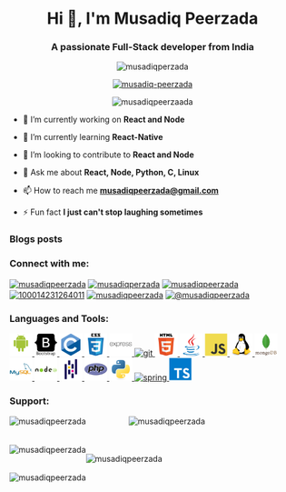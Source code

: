 <h1 align="center">Hi 👋, I'm Musadiq Peerzada</h1>
<h3 align="center">A passionate Full-Stack developer from India</h3>

<!-- <p align="left"> <img src="https://avatars.githubusercontent.com/u/79042326" alt="musadiqperzada" /> </p>
 -->
<p align="center"> <img src="https://github-profile-trophy.vercel.app/?username=musadiqpeerzada" alt="musadiqperzada" /> </p>

<p align="center"> <a href="https://twitter.com/musadiqperzada" target="blank"><img src="https://img.shields.io/twitter/follow/musadiqperzada?logo=twitter&style=for-the-badge" alt="musadiq-peerzada" /></a> </p>
<p align="center"> <img src="https://komarev.com/ghpvc/?username=musadiqpeerzada&label=Profile%20views&color=0e75b6&style=flat" alt="musadiqpeerzaada" /> </p>


- 🔭 I’m currently working on **React and Node**

- 🌱 I’m currently learning **React-Native**

- 👯 I’m looking to contribute to **React and Node**

- 💬 Ask me about **React, Node, Python, C, Linux**

- 📫 How to reach me **musadiqpeerzada@gmail.com**

- ⚡ Fun fact **I just can't stop laughing sometimes**

### Blogs posts
<!-- BLOG-POST-LIST:START -->
<!-- BLOG-POST-LIST:END -->

<h3 align="left">Connect with me:</h3>
<p align="left">
<a href="https://dev.to/musadiqpeerzada" target="blank"><img align="center" src="https://raw.githubusercontent.com/rahuldkjain/github-profile-readme-generator/master/src/images/icons/Social/devto.svg" alt="musadiqpeerzada" height="30" width="40" /></a>
<a href="https://twitter.com/musadiqperzada" target="blank"><img align="center" src="https://raw.githubusercontent.com/rahuldkjain/github-profile-readme-generator/master/src/images/icons/Social/twitter.svg" alt="musadiqperzada" height="30" width="40" /></a>
<a href="https://linkedin.com/in/musadiqpeerzada" target="blank"><img align="center" src="https://raw.githubusercontent.com/rahuldkjain/github-profile-readme-generator/master/src/images/icons/Social/linked-in-alt.svg" alt="musadiqpeerzada" height="30" width="40" /></a>
<a href="https://fb.com/100014231264011" target="blank"><img align="center" src="https://raw.githubusercontent.com/rahuldkjain/github-profile-readme-generator/master/src/images/icons/Social/facebook.svg" alt="100014231264011" height="30" width="40" /></a>
<a href="https://instagram.com/musadiqpeerzada" target="blank"><img align="center" src="https://raw.githubusercontent.com/rahuldkjain/github-profile-readme-generator/master/src/images/icons/Social/instagram.svg" alt="musadiqpeerzada" height="30" width="40" /></a>
<a href="https://medium.com/@musadiqpeerzada" target="blank"><img align="center" src="https://raw.githubusercontent.com/rahuldkjain/github-profile-readme-generator/master/src/images/icons/Social/medium.svg" alt="@musadiqpeerzada" height="30" width="40" /></a>
</p>

<h3 align="left">Languages and Tools:</h3>
<p align="left"> <a href="https://developer.android.com" target="_blank" rel="noreferrer"> <img src="https://raw.githubusercontent.com/devicons/devicon/master/icons/android/android-original-wordmark.svg" alt="android" width="40" height="40"/> </a> <a href="https://getbootstrap.com" target="_blank" rel="noreferrer"> <img src="https://raw.githubusercontent.com/devicons/devicon/master/icons/bootstrap/bootstrap-plain-wordmark.svg" alt="bootstrap" width="40" height="40"/> </a> <a href="https://www.cprogramming.com/" target="_blank" rel="noreferrer"> <img src="https://raw.githubusercontent.com/devicons/devicon/master/icons/c/c-original.svg" alt="c" width="40" height="40"/> </a> <a href="https://www.w3schools.com/css/" target="_blank" rel="noreferrer"> <img src="https://raw.githubusercontent.com/devicons/devicon/master/icons/css3/css3-original-wordmark.svg" alt="css3" width="40" height="40"/> </a> <a href="https://expressjs.com" target="_blank" rel="noreferrer"> <img src="https://raw.githubusercontent.com/devicons/devicon/master/icons/express/express-original-wordmark.svg" alt="express" width="40" height="40"/> </a> <a href="https://git-scm.com/" target="_blank" rel="noreferrer"> <img src="https://www.vectorlogo.zone/logos/git-scm/git-scm-icon.svg" alt="git" width="40" height="40"/> </a> <a href="https://www.w3.org/html/" target="_blank" rel="noreferrer"> <img src="https://raw.githubusercontent.com/devicons/devicon/master/icons/html5/html5-original-wordmark.svg" alt="html5" width="40" height="40"/> </a> <a href="https://www.java.com" target="_blank" rel="noreferrer"> <img src="https://raw.githubusercontent.com/devicons/devicon/master/icons/java/java-original.svg" alt="java" width="40" height="40"/> </a> <a href="https://developer.mozilla.org/en-US/docs/Web/JavaScript" target="_blank" rel="noreferrer"> <img src="https://raw.githubusercontent.com/devicons/devicon/master/icons/javascript/javascript-original.svg" alt="javascript" width="40" height="40"/> </a> <a href="https://www.linux.org/" target="_blank" rel="noreferrer"> <img src="https://raw.githubusercontent.com/devicons/devicon/master/icons/linux/linux-original.svg" alt="linux" width="40" height="40"/> </a> <a href="https://www.mongodb.com/" target="_blank" rel="noreferrer"> <img src="https://raw.githubusercontent.com/devicons/devicon/master/icons/mongodb/mongodb-original-wordmark.svg" alt="mongodb" width="40" height="40"/> </a> <a href="https://www.mysql.com/" target="_blank" rel="noreferrer"> <img src="https://raw.githubusercontent.com/devicons/devicon/master/icons/mysql/mysql-original-wordmark.svg" alt="mysql" width="40" height="40"/> </a> <a href="https://nodejs.org" target="_blank" rel="noreferrer"> <img src="https://raw.githubusercontent.com/devicons/devicon/master/icons/nodejs/nodejs-original-wordmark.svg" alt="nodejs" width="40" height="40"/> </a> <a href="https://pandas.pydata.org/" target="_blank" rel="noreferrer"> <img src="https://raw.githubusercontent.com/devicons/devicon/2ae2a900d2f041da66e950e4d48052658d850630/icons/pandas/pandas-original.svg" alt="pandas" width="40" height="40"/> </a> <a href="https://www.php.net" target="_blank" rel="noreferrer"> <img src="https://raw.githubusercontent.com/devicons/devicon/master/icons/php/php-original.svg" alt="php" width="40" height="40"/> </a> <a href="https://www.python.org" target="_blank" rel="noreferrer"> <img src="https://raw.githubusercontent.com/devicons/devicon/master/icons/python/python-original.svg" alt="python" width="40" height="40"/> </a> <a href="https://spring.io/" target="_blank" rel="noreferrer"> <img src="https://www.vectorlogo.zone/logos/springio/springio-icon.svg" alt="spring" width="40" height="40"/> </a> <a href="https://www.typescriptlang.org/" target="_blank" rel="noreferrer"> <img src="https://raw.githubusercontent.com/devicons/devicon/master/icons/typescript/typescript-original.svg" alt="typescript" width="40" height="40"/> </a> </p>

<h3 align="left">Support:</h3>
<p><a href="https://www.buymeacoffee.com/musadiqpeerzada"> <img align="left" src="https://cdn.buymeacoffee.com/buttons/v2/default-yellow.png" height="50" width="210" alt="musadiqpeerzada" /></a><a href="https://ko-fi.com/musadiqpeerzada"> <img align="left" src="https://cdn.ko-fi.com/cdn/kofi3.png?v=3" height="50" width="210" alt="musadiqpeerzada" /></a></p><br><br>

<p><img align="left" src="https://github-readme-stats.vercel.app/api/top-langs?username=musadiqpeerzada&show_icons=true&locale=en&layout=compact" alt="musadiqpeerzada" /></p>

<p>&nbsp;<img align="center" src="https://github-readme-stats.vercel.app/api?username=musadiqpeerzada&show_icons=true&locale=en" alt="musadiqpeerzada" /></p>

<p><img align="center" src="https://github-readme-streak-stats.herokuapp.com/?user=musadiqpeerzada&" alt="musadiqpeerzada" /></p>
